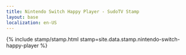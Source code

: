 ```yaml
---
title: Nintendo Switch Happy Player - SudoTV Stamp
layout: base
localization: en-US
---
```


{% include stamp/stamp.html
    stamp=site.data.stamp.nintendo-switch-happy-player
%}